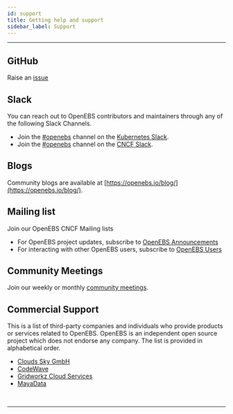```yaml
---
id: support
title: Getting help and support
sidebar_label: Support
---
```

------


## GitHub

Raise an [issue](https://github.com/openebs/openebs/issues/new)

## Slack

You can reach out to OpenEBS contributors and maintainers through any of the following Slack Channels. 

- Join the [#openebs](https://kubernetes.slack.com/messages/openebs/) channel on the [Kubernetes Slack](https://slack.k8s.io).
- Join the [#openebs](https://cloud-native.slack.com/messages/openebs/) channel on the [CNCF Slack](https://slack.cncf.io).


## Blogs

Community blogs are available at [https://openebs.io/blog/](https://openebs.io/blog/). 


## Mailing list

Join our OpenEBS CNCF Mailing lists

- For OpenEBS project updates, subscribe to [OpenEBS Announcements](https://lists.cncf.io/g/cncf-openebs-announcements)
- For interacting with other OpenEBS users, subscribe to [OpenEBS Users](https://lists.cncf.io/g/cncf-openebs-users)

## Community Meetings

Join our weekly or monthly [community meetings](https://github.com/openebs/openebs/tree/master/community#community-meetings).

## Commercial Support

This is a list of third-party companies and individuals who provide products or services related to OpenEBS. OpenEBS is an independent open source project which does not endorse any company. The list is provided in alphabetical order.

- [Clouds Sky GmbH](https://cloudssky.com/en/)
- [CodeWave](https://codewave.eu/)
- [Gridworkz Cloud Services](https://www.gridworkz.com/)
- [MayaData](https://mayadata.io/)

<br>

<hr>

<br>

